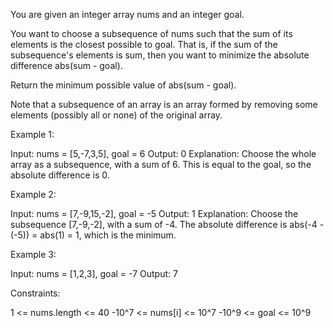 You are given an integer array nums and an integer goal.

You want to choose a subsequence of nums such that the sum of its elements is
the closest possible to goal. That is, if the sum of the subsequence's
elements is sum, then you want to minimize the absolute difference abs(sum -
goal).

Return the minimum possible value of abs(sum - goal).

Note that a subsequence of an array is an array formed by removing some
elements (possibly all or none) of the original array.


Example 1:


Input: nums = [5,-7,3,5], goal = 6
Output: 0
Explanation: Choose the whole array as a subsequence, with a sum of 6.
This is equal to the goal, so the absolute difference is 0.


Example 2:


Input: nums = [7,-9,15,-2], goal = -5
Output: 1
Explanation: Choose the subsequence [7,-9,-2], with a sum of -4.
The absolute difference is abs(-4 - (-5)) = abs(1) = 1, which is the
minimum.


Example 3:


Input: nums = [1,2,3], goal = -7
Output: 7



Constraints:


1 <= nums.length <= 40
-10^7 <= nums[i] <= 10^7
-10^9 <= goal <= 10^9




